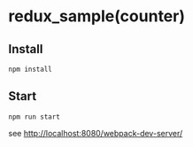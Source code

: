 # redux_sample(counter)

## Install
```
npm install
```

## Start
```
npm run start
```

see [http://localhost:8080/webpack-dev-server/](http://localhost:8080/webpack-dev-server/)
